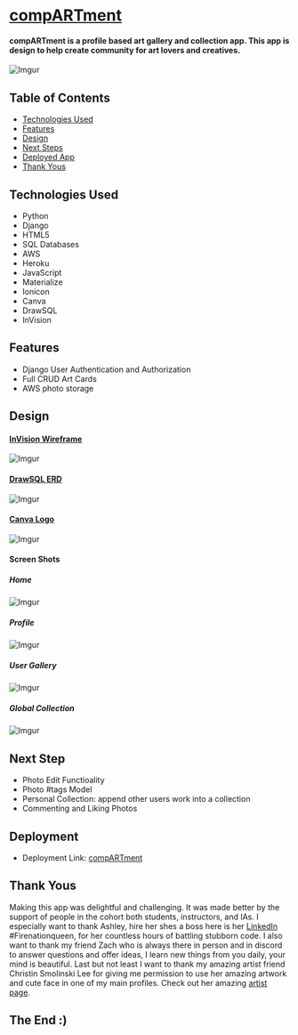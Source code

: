 # [compARTment](https://compartment.herokuapp.com/)
#### compARTment is a profile based art gallery and collection app.  This app is design to help create community for art lovers and creatives.
![Imgur](https://i.imgur.com/rc6ztb5.jpg)
## Table of Contents
* [Technologies Used](#technologiesused)
* [Features](#features)
* [Design](#design)
* [Next Steps](#nextsteps)
* [Deployed App](#deployment)
* [Thank Yous](#thankyous)



## <a name="technologiesused"></a>Technologies Used
* Python
* Django
* HTML5
* SQL Databases
* AWS
* Heroku
* JavaScript
* Materialize
* Ionicon
* Canva
* DrawSQL
* InVision

## <a name="features"></a>Features
*   Django User Authentication and Authorization
*   Full CRUD Art Cards
*   AWS photo storage

## <a name="design"></a>Design
#### [InVision Wireframe](https://jessie346334.invisionapp.com/freehand/Art-Collection-WkGv4IA8N?dsid_h=b2ea7603e10f255255fce4dbbf2e8f7bdd4af07d846af814e2ece5dc7a6ed92c&uid_h=bea62009b82bf889f4e79ef78d63cd906698d9eebe1cf9b318a9279ce317feb7)

![Imgur](https://i.imgur.com/TMjF9Wg.png)
#### [DrawSQL ERD](https://drawsql.app/ga-2022-class/diagrams/art-collection)

![Imgur](https://i.imgur.com/ivEbBl2.png)

#### [Canva Logo](https://www.canva.com/design/DAFGEggKHzA/ddMtxC3nLvj4QqeR3jrvxQ/view?utm_content=DAFGEggKHzA&utm_campaign=designshare&utm_medium=link&utm_source=publishsharelink)

![Imgur](https://i.imgur.com/uPhSXg7.png)
#### Screen Shots
##### Home
![Imgur](https://i.imgur.com/UudhKWd.jpg)
##### Profile
![Imgur](https://i.imgur.com/uGWKVlB.png)
##### User Gallery
![Imgur](https://i.imgur.com/CNhLvki.png)
##### Global Collection
![Imgur](https://i.imgur.com/n1opUlM.png)
## <a name="nextsteps"></a>Next Step
*   Photo Edit Functioality
*   Photo #tags Model
*   Personal Collection: append other users work into a collection
*   Commenting and Liking Photos

## <a name="deployment"></a>Deployment
* Deployment Link: [compARTment](https://compartment.herokuapp.com)

## <a name="thankyous"></a>Thank Yous
Making this app was delightful and challenging.  It was made better by the support of people in the cohort both students, instructors, and IAs.  I especially want to thank Ashley, hire her shes a boss here is her [LinkedIn](https://www.linkedin.com/in/ashley-sands/) #Firenationqueen, for her countless hours of battling stubborn code.  I also want to thank my friend Zach who is always there in person and in discord to answer questions and offer ideas, I learn new things from you daily, your mind is beautiful.  Last but not least I want to thank my amazing artist friend Christin Smolinski Lee for giving me permission to use her amazing artwork and cute face in one of my main profiles. Check out her amazing [artist page](https://christinsmolinski.carrd.co/#). 
## The End :)
